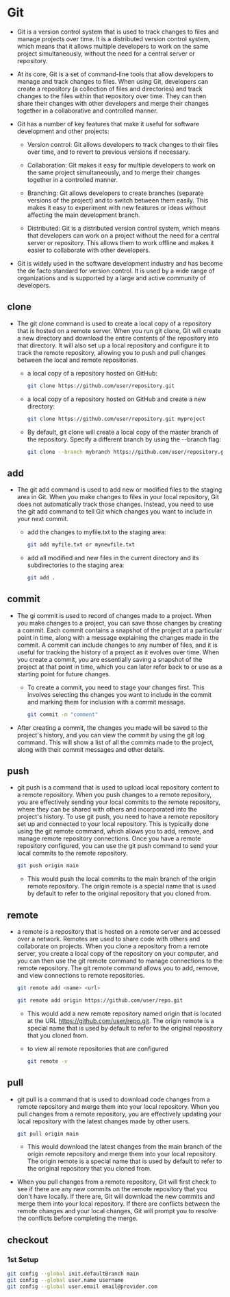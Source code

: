 # Git

* Git is a version control system that is used to track changes to files and manage projects over time. It is a distributed version control system, which means that it allows multiple developers to work on the same project simultaneously, without the need for a central server or repository.

* At its core, Git is a set of command-line tools that allow developers to manage and track changes to files. When using Git, developers can create a repository (a collection of files and directories) and track changes to the files within that repository over time. They can then share their changes with other developers and merge their changes together in a collaborative and controlled manner.

* Git has a number of key features that make it useful for software development and other projects:

  * Version control: Git allows developers to track changes to their files over time, and to revert to previous versions if necessary.

  * Collaboration: Git makes it easy for multiple developers to work on the same project simultaneously, and to merge their changes together in a controlled manner.

  * Branching: Git allows developers to create branches (separate versions of the project) and to switch between them easily. This makes it easy to experiment with new features or ideas without affecting the main development branch.

  * Distributed: Git is a distributed version control system, which means that developers can work on a project without the need for a central server or repository. This allows them to work offline and makes it easier to collaborate with other developers.

* Git is widely used in the software development industry and has become the de facto standard for version control. It is used by a wide range of organizations and is supported by a large and active community of developers.

## clone

* The git clone command is used to create a local copy of a repository that is hosted on a remote server. When you run git clone, Git will create a new directory and download the entire contents of the repository into that directory. It will also set up a local repository and configure it to track the remote repository, allowing you to push and pull changes between the local and remote repositories.

  * a local copy of a repository hosted on GitHub:

    ```bash
    git clone https://github.com/user/repository.git
    ```

  * a local copy of a repository hosted on GitHub and create a new directory:

    ```bash
    git clone https://github.com/user/repository.git myproject
    ```

  * By default, git clone will create a local copy of the master branch of the repository. Specify a different branch by using the --branch flag:

    ```bash
    git clone --branch mybranch https://github.com/user/repository.git
    ```

## add

* The git add command is used to add new or modified files to the staging area in Git. When you make changes to files in your local repository, Git does not automatically track those changes. Instead, you need to use the git add command to tell Git which changes you want to include in your next commit.

  * add the changes to myfile.txt to the staging area:

    ```bash
    git add myfile.txt or mynewfile.txt
    ```

  * add all modified and new files in the current directory and its subdirectories to the staging area:

    ```bash
    git add .
    ```

## commit

* The gi commit is used to record of changes made to a project. When you make changes to a project, you can save those changes by creating a commit. Each commit contains a snapshot of the project at a particular point in time, along with a message explaining the changes made in the commit. A commit can include changes to any number of files, and it is useful for tracking the history of a project as it evolves over time. When you create a commit, you are essentially saving a snapshot of the project at that point in time, which you can later refer back to or use as a starting point for future changes.

  * To create a commit, you need to stage your changes first. This involves selecting the changes you want to include in the commit and marking them for inclusion with a commit message.

    ```bash
    git commit -m "comment"
    ```

* After creating a commit, the changes you made will be saved to the project's history, and you can view the commit by using the git log command. This will show a list of all the commits made to the project, along with their commit messages and other details.

## push

* git push is a command that is used to upload local repository content to a remote repository. When you push changes to a remote repository, you are effectively sending your local commits to the remote repository, where they can be shared with others and incorporated into the project's history. To use git push, you need to have a remote repository set up and connected to your local repository. This is typically done using the git remote command, which allows you to add, remove, and manage remote repository connections. Once you have a remote repository configured, you can use the git push command to send your local commits to the remote repository.

    ```bash
    git push origin main
    ```

  * This would push the local commits to the main branch of the origin remote repository. The origin remote is a special name that is used by default to refer to the original repository that you cloned from.

## remote

* a remote is a repository that is hosted on a remote server and accessed over a network. Remotes are used to share code with others and collaborate on projects. When you clone a repository from a remote server, you create a local copy of the repository on your computer, and you can then use the git remote command to manage connections to the remote repository. The git remote command allows you to add, remove, and view connections to remote repositories.

    ```bash
    git remote add <name> <url>
    ```

    ```bash
    git remote add origin https://github.com/user/repo.git
    ```

  * This would add a new remote repository named origin that is located at the URL <https://github.com/user/repo.git>. The origin remote is a special name that is used by default to refer to the original repository that you cloned from.

  * to view all remote repositories that are configured

    ```bash
    git remote -v
    ```

## pull

* git pull is a command that is used to download code changes from a remote repository and merge them into your local repository. When you pull changes from a remote repository, you are effectively updating your local repository with the latest changes made by other users.

    ```bash
    git pull origin main
    ```

  * This would download the latest changes from the main branch of the origin remote repository and merge them into your local repository. The origin remote is a special name that is used by default to refer to the original repository that you cloned from.

* When you pull changes from a remote repository, Git will first check to see if there are any new commits on the remote repository that you don't have locally. If there are, Git will download the new commits and merge them into your local repository. If there are conflicts between the remote changes and your local changes, Git will prompt you to resolve the conflicts before completing the merge.

## checkout

### 1st Setup

```bash
git config --global init.defaultBranch main
git config --global user.name username
git config --global user.email email@provider.com
```

